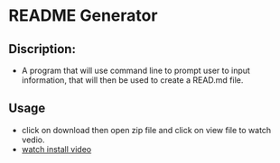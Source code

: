 # **README Generator**

## Discription: 
- A program that will use command line to prompt user to input information, that will then be used to create a READ.md file. 

## **Usage** 
- click on download then open zip file and click on view file to watch vedio.
- [watch install video](https://github.com/mhmunter/potential-enigma/blob/main/Untitled_%20Apr%208%2C%202022%2010_51%20AM.webm)
